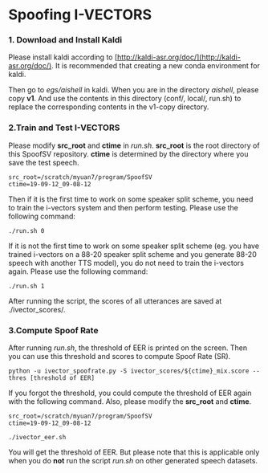 # Spoofing I-VECTORS

### 1. Download and Install Kaldi

Please install kaldi according to [http://kaldi-asr.org/doc/](http://kaldi-asr.org/doc/).  It is recommended that creating a new conda environment for kaldi.

Then go to *egs/aishell* in kaldi.  When you are in the directory *aishell*, please copy **v1**. And use the contents in this directory (conf/, local/, run.sh) to replace the corresponding contents in the v1-copy directory.

### 2.Train and Test I-VECTORS

Please modify **src_root** and **ctime** in *run.sh*. **src_root** is the root directory of this SpoofSV repository. **ctime** is determined by the directory where you save the test speech.

```shell
src_root=/scratch/myuan7/program/SpoofSV
ctime=19-09-12_09-08-12
```

Then if it is the first time to work on some speaker split scheme, you need to train the i-vectors system and then perform testing. Please use the following command:

```shell
./run.sh 0
```

If it is not the first time to work on some speaker split scheme (eg. you have trained i-vectors on a 88-20 speaker split scheme and you generate 88-20 speech with another TTS model), you do not need to train the i-vectors again. Please use the following command:

```shell
./run.sh 1
```

 After running the script, the scores of all utterances are saved at ./ivector_scores/.

### 3.Compute Spoof Rate

After running *run.sh*, the threshold of EER is printed on the screen. Then you can use this threshold and scores to compute Spoof Rate (SR).

```shell
python -u ivector_spoofrate.py -S ivector_scores/${ctime}_mix.score --thres [threshold of EER]
```

If you forgot the threshold, you could compute the threshold of EER again with the following command. Also, please modify the **src_root** and **ctime**.

```shell
src_root=/scratch/myuan7/program/SpoofSV
ctime=19-09-12_09-08-12
```

```
./ivector_eer.sh
```

You will get the threshold of EER. But please note that this is applicable only when you do **not** run the script *run.sh* on other generated speech datasets.